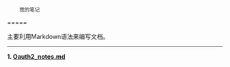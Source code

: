    		我的笔记
=====

主要利用Markdown语法来编写文档。

                            

---
 **1. [Oauth2_notes.md](Oauth2_notes.md "Spring Security Oauth2")**

 
